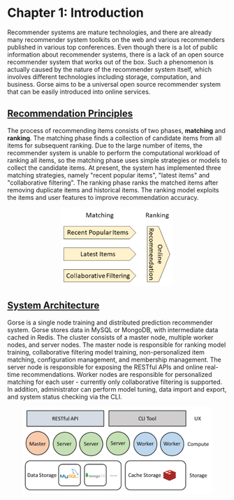 # Chapter 1: Introduction

Recommender systems are mature technologies, and there are already many recommender system toolkits on the web and various recommenders published in various top conferences. Even though there is a lot of public information about recommender systems, there is a lack of an open source recommender system that works out of the box. Such a phenomenon is actually caused by the nature of the recommender system itself, which involves different technologies including storage, computation, and business. Gorse aims to be a universal open source recommender system that can be easily introduced into online services.

## [Recommendation Principles](ch01-01-principle.md)

The process of recommending items consists of two phases, **matching** and **ranking**. The matching phase finds a collection of candidate items from all items for subsequent ranking. Due to the large number of items, the recommender system is unable to perform the computational workload of ranking all items, so the matching phase uses simple strategies or models to collect the candidate items. At present, the system has implemented three matching strategies, namely "recent popular items", "latest items" and "collaborative filtering". The ranking phase ranks the matched items after removing duplicate items and historical items. The ranking model exploits the items and user features to improve recommendation accuracy.

<center><img src="img/dataflow.png" height="180"></center>

## [System Architecture](ch01-02-architect.md)

Gorse is a single node training and distributed prediction recommender system. Gorse stores data in MySQL or MongoDB, with intermediate data cached in Redis. The cluster consists of a master node, multiple worker nodes, and server nodes. The master node is responsible for ranking model training, collaborative filtering model training, non-personalized item matching, configuration management, and membership management. The server node is responsible for exposing the RESTful APIs and online real-time recommendations. Worker nodes are responsible for personalized matching for each user - currently only collaborative filtering is supported. In addition, administrator can perform model tuning, data import and export, and system status checking via the CLI.

<center><img src="img/arch.png" height="200"></center>
